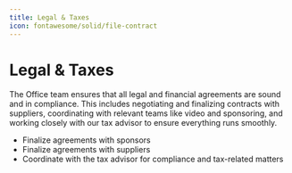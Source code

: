 ```yaml
---
title: Legal & Taxes
icon: fontawesome/solid/file-contract
---
```

# Legal & Taxes

The Office team ensures that all legal and financial agreements are sound and in compliance. This includes negotiating
and finalizing contracts with suppliers, coordinating with relevant teams like video and sponsoring, and working closely
with our tax advisor to ensure everything runs smoothly.

- Finalize agreements with sponsors
- Finalize agreements with suppliers
- Coordinate with the tax advisor for compliance and tax-related matters
